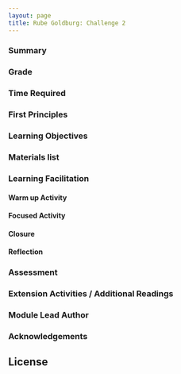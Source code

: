 ```yaml
---
layout: page
title: Rube Goldburg: Challenge 2
---
```

### Summary

### Grade

### Time Required

### First Principles

### Learning Objectives

### Materials list

### Learning Facilitation

#### Warm up Activity

#### Focused Activity

#### Closure

#### Reflection

### Assessment

### Extension Activities / Additional Readings

### Module Lead Author

### Acknowledgements

## License
